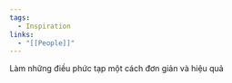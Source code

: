 ```yaml
---
tags:
  - Inspiration
links:
  - "[[People]]"
---
```

Làm những điều phức tạp một cách đơn giản và hiệu quả 